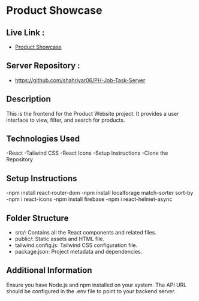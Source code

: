 # Product Showcase

## Live Link :
- [Product Showcase](https://ph-job-task-95a79.web.app/) 

## Server Repository :
  - https://github.com/shahriyar06/PH-Job-Task-Server

## Description
This is the frontend for the Product Website project. It provides a user interface to view, filter, and search for products.

## Technologies Used
-React
-Tailwind CSS
-React Icons
-Setup Instructions
-Clone the Repository

## Setup Instructions

-npm install react-router-dom
-npm install localforage match-sorter sort-by
-npm i react-icons
-npm install firebase
-npm i react-helmet-async


## Folder Structure
 - src/: Contains all the React components and related files.
 - public/: Static assets and HTML file.
 - tailwind.config.js: Tailwind CSS configuration file.
 - package.json: Project metadata and dependencies.

## Additional Information
Ensure you have Node.js and npm installed on your system.
The API URL should be configured in the .env file to point to your backend server.
